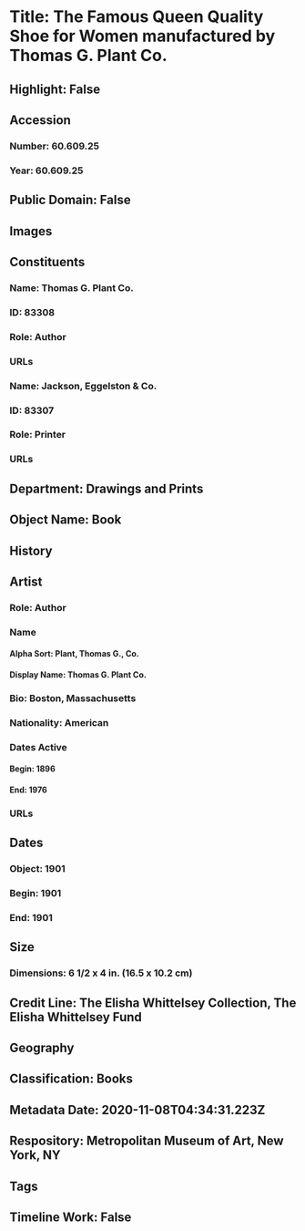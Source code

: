 # Title: The Famous Queen Quality Shoe for Women manufactured by Thomas G. Plant Co.
## Highlight: False
## Accession
### Number: 60.609.25
### Year: 60.609.25
## Public Domain: False
## Images
## Constituents
### Name: Thomas G. Plant Co.
### ID: 83308
### Role: Author
### URLs
### Name: Jackson, Eggelston &amp; Co.
### ID: 83307
### Role: Printer
### URLs
## Department: Drawings and Prints
## Object Name: Book
## History
## Artist
### Role: Author
### Name
#### Alpha Sort: Plant, Thomas G., Co.
#### Display Name: Thomas G. Plant Co.
### Bio: Boston, Massachusetts
### Nationality: American
### Dates Active
#### Begin: 1896
#### End: 1976
### URLs
## Dates
### Object: 1901
### Begin: 1901
### End: 1901
## Size
### Dimensions: 6 1/2 x 4 in. (16.5 x 10.2 cm)
## Credit Line: The Elisha Whittelsey Collection, The Elisha Whittelsey Fund
## Geography
## Classification: Books
## Metadata Date: 2020-11-08T04:34:31.223Z
## Respository: Metropolitan Museum of Art, New York, NY
## Tags
## Timeline Work: False